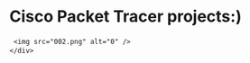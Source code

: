 <html>
  <head>
    <meata charset="UT-8" />
  <body>
    <h1>Cisco Packet Tracer projects:)</h1>
    <div>
   
     <img src="002.png" alt="0" />
    </div>
  </body>
</html>

